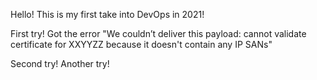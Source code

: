 Hello! This is my first take into DevOps in 2021!

First try!
Got the error "We couldn’t deliver this payload: cannot validate certificate for XXYYZZ because it doesn't contain any IP SANs"

Second try!
Another try!

